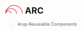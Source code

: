 # <img src="./playgrounds/assets/arc-red.svg" style="height: 1em;" /> ARC

> Arup Reuseable Components

